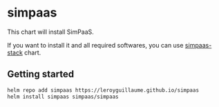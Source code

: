 # simpaas

This chart will install SimPaaS.

If you want to install it and all required softwares, you can use [simpaas-stack](../simpaas-stack/) chart.

## Getting started

```bash
helm repo add simpaas https://leroyguillaume.github.io/simpaas
helm install simpaas simpaas/simpaas
```

